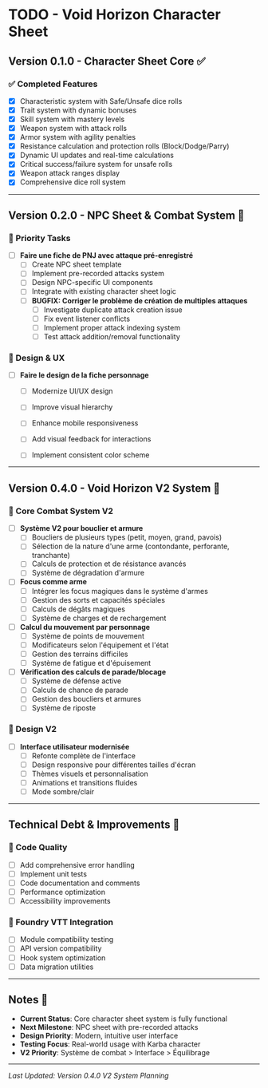 # TODO - Void Horizon Character Sheet

## Version 0.1.0 - Character Sheet Core ✅

### ✅ Completed Features
- [x] Characteristic system with Safe/Unsafe dice rolls
- [x] Trait system with dynamic bonuses
- [x] Skill system with mastery levels
- [x] Weapon system with attack rolls
- [x] Armor system with agility penalties
- [x] Resistance calculation and protection rolls (Block/Dodge/Parry)
- [x] Dynamic UI updates and real-time calculations
- [x] Critical success/failure system for unsafe rolls
- [x] Weapon attack ranges display
- [x] Comprehensive dice roll system

---

## Version 0.2.0 - NPC Sheet & Combat System 🎯

### 🎯 Priority Tasks
- [ ] **Faire une fiche de PNJ avec attaque pré-enregistré**
  - [ ] Create NPC sheet template
  - [ ] Implement pre-recorded attacks system
  - [ ] Design NPC-specific UI components
  - [ ] Integrate with existing character sheet logic
  - [ ] **BUGFIX: Corriger le problème de création de multiples attaques**
    - [ ] Investigate duplicate attack creation issue
    - [ ] Fix event listener conflicts
    - [ ] Implement proper attack indexing system
    - [ ] Test attack addition/removal functionality

### 🎨 Design & UX
- [ ] **Faire le design de la fiche personnage**
  - [ ] Modernize UI/UX design
  - [ ] Improve visual hierarchy
  - [ ] Enhance mobile responsiveness
  - [ ] Add visual feedback for interactions
  - [ ] Implement consistent color scheme


---

## Version 0.4.0 - Void Horizon V2 System 🌟

### 🌟 Core Combat System V2
- [ ] **Système V2 pour bouclier et armure**
  - [ ] Boucliers de plusieurs types (petit, moyen, grand, pavois)
  - [ ] Sélection de la nature d'une arme (contondante, perforante, tranchante)
  - [ ] Calculs de protection et de résistance avancés
  - [ ] Système de dégradation d'armure

- [ ] **Focus comme arme**
  - [ ] Intégrer les focus magiques dans le système d'armes
  - [ ] Gestion des sorts et capacités spéciales
  - [ ] Calculs de dégâts magiques
  - [ ] Système de charges et de rechargement

- [ ] **Calcul du mouvement par personnage**
  - [ ] Système de points de mouvement
  - [ ] Modificateurs selon l'équipement et l'état
  - [ ] Gestion des terrains difficiles
  - [ ] Système de fatigue et d'épuisement

- [ ] **Vérification des calculs de parade/blocage**
  - [ ] Système de défense active
  - [ ] Calculs de chance de parade
  - [ ] Gestion des boucliers et armures
  - [ ] Système de riposte

### 🎨 Design V2
- [ ] **Interface utilisateur modernisée**
  - [ ] Refonte complète de l'interface
  - [ ] Design responsive pour différentes tailles d'écran
  - [ ] Thèmes visuels et personnalisation
  - [ ] Animations et transitions fluides
  - [ ] Mode sombre/clair

---

## Technical Debt & Improvements 🔧

### 🔧 Code Quality
- [ ] Add comprehensive error handling
- [ ] Implement unit tests
- [ ] Code documentation and comments
- [ ] Performance optimization
- [ ] Accessibility improvements

### 🔧 Foundry VTT Integration
- [ ] Module compatibility testing
- [ ] API version compatibility
- [ ] Hook system optimization
- [ ] Data migration utilities

---

## Notes 📝

- **Current Status**: Core character sheet system is fully functional
- **Next Milestone**: NPC sheet with pre-recorded attacks
- **Design Priority**: Modern, intuitive user interface
- **Testing Focus**: Real-world usage with Karba character
- **V2 Priority**: Système de combat > Interface > Équilibrage

---

*Last Updated: Version 0.4.0 V2 System Planning*
